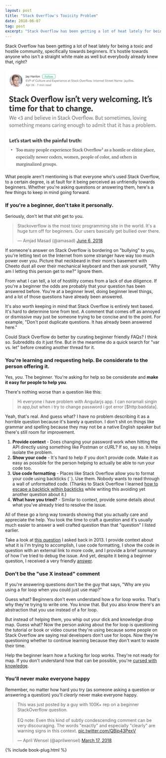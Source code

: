 ```yaml
---
layout: post
title: "Stack Overflow's Toxicity Problem"
date: 2018-06-07
tag: post
excerpt: "Stack Overflow has been getting a lot of heat lately for being a toxic and hostile community, specifically towards beginners. What people aren’t mentioning is that everyone who’s used Stack Overflow, to a certain degree, is at fault for it being perceived as unfriendly towards beginners."
---
```


Stack Overflow has been getting a lot of heat lately for being a toxic and hostile community, specifically towards beginners. It's hostile towards anyone who isn't a straight white male as well but everybody already knew that, right?

![Stack EVP](/images/stackoverflow/stack.png)

What people aren't mentioning is that everyone who's used Stack Overflow, to a certain degree, is at fault for it being perceived as unfriendly towards beginners. Whether you're asking questions or answering them, here's a few things to keep in mind going forward.

### If you're a beginner, don't take it personally.

Seriously, don't let that shit get to you.

<blockquote class="twitter-tweet" data-lang="en"><p lang="en" dir="ltr">Stackoverflow is the most toxic programming site in the world. It&#39;s a huge turn off for beginners. Our users basically get bullied over there.</p>&mdash; Amjad Masad (@amasad) <a href="https://twitter.com/amasad/status/1004173806787702784?ref_src=twsrc%5Etfw">June 6, 2018</a></blockquote>
<script async src="https://platform.twitter.com/widgets.js" charset="utf-8"></script>

If someone's answer on Stack Overflow is bordering on "bullying" to you, you're letting text on the Internet from some stranger have way too much power over you. Picture that neckbeard in their mom's basement with Cheeto dust all over their mechanical keyboard and then ask yourself, "Why am I letting this person get to me?" Ignore them.

From what I can tell, a lot of hostility comes from a lack of due diligence. If you're a beginner the odds are probably that your question has been answered before. You're at a beginner level, doing beginner level things, and a lot of those questions have already been answered.

It's also worth keeping in mind that Stack Overflow is entirely text based. It's hard to determine tone from text. A comment that comes off as annoyed or dismissive may just be someone trying to be concise and to the point. For example, "Don't post duplicate questions. It has already been answered here."

Could Stack Overflow do better by curating beginner friendly FAQs? I think so. Subreddits do it just fine. But in the meantime do a quick search for "var vs. let" before creating another thread for it.

### You're learning and requesting help. Be considerate to the person offering it.

Yes, *you*. The beginner. You're asking for help so be considerate and **make it easy for people to help you**.

There's nothing worse than a question like this:

> Hi everyone i have problem with Angularjs app. I can noramali singin in app,but when i try to change password i got error [$http:baddata].

Yeah, that's real. And guess what? I have no problem describing it as a horrible question because it's barely a question. I don't shit on things like grammar and spelling because they may not be a native English speaker but there's still room for improvement.

1. **Provide context** - Does changing your password work when hitting the API directly using something like Postman or cURL? If so, say so. It helps isolate the problem.
1. **Show your code** - It's hard to help if you don't provide code. Make it as easy as possible for the person helping to actually be able to run your code too.
1. **Use code formatting** - Places like Stack Overflow allow you to format your code using backticks (`` ` ``). Use them. Nobody wants to read through a wall of unformatted code. (Thanks to Stack Overflow I learned [how to escape a backtick within backticks](https://stackoverflow.com/a/25943045/2501330) while writing this avoiding yet another question about it.)
1. **What have you tried?** - Similar to context, provide some details about what you've already tried to resolve the issue.

All of these go a long way towards showing that you actually care and appreciate the help. You took the time to craft a question and it's usually much easier to answer a well crafted question than that "question" I listed earlier.

Take a look at [this question](https://stackoverflow.com/questions/18803371/my-get-request-isnt-found-in-my-urls-py) I asked back in 2013. I provide context about what it is I'm trying to accomplish, I use code formatting, I show the code in question with an external link to more code, and I provide a brief summary of how I've tried to debug the issue. And yet, despite it being a beginner question, I received a very friendly [answer](https://stackoverflow.com/a/18803401/2501330).

### Don't be the "use X instead" comment

If you're answering questions don't be the guy that says, "Why are you using a for loop when you could just use map?"

Guess what? Beginners don't even understand how a for loop works. That's why they're trying to write one. You know that. But you also know there's an abstraction that you use instead of a for loop.

But instead of helping them, you whip out your dick and knowledge drop map. Guess what? Now the person asking about the for loop is questioning the tutorial or book or video course they're using because some people on Stack Overflow are saying real developers don't use for loops. Now they're questioning whether to continue learning because they don't want to waste their time.

Help the beginner learn how a fucking for loop works. They're not ready for map. If you don't understand how that can be possible, you're [cursed with knowledge](https://en.wikipedia.org/wiki/Curse_of_knowledge).

### You'll never make everyone happy

Remember, no matter how hard you try (as someone asking a question or answering a question) you'll *clearly* never make everyone happy.

<blockquote class="twitter-tweet" data-lang="en"><p lang="en" dir="ltr">This was just posted by a guy with 100K+ rep on a beginner StackOverflow question. <br><br>EQ note: Even this kind of subtly condescending comment can be very discouraging. The words &quot;exactly&quot; and especially &quot;clearly&quot; are warning signs in this context. <a href="https://t.co/QBip43PexV">pic.twitter.com/QBip43PexV</a></p>&mdash; April Wensel (@aprilwensel) <a href="https://twitter.com/aprilwensel/status/974859164747931650?ref_src=twsrc%5Etfw">March 17, 2018</a></blockquote>
<script async src="https://platform.twitter.com/widgets.js" charset="utf-8"></script>

{% include book-plug.html %}